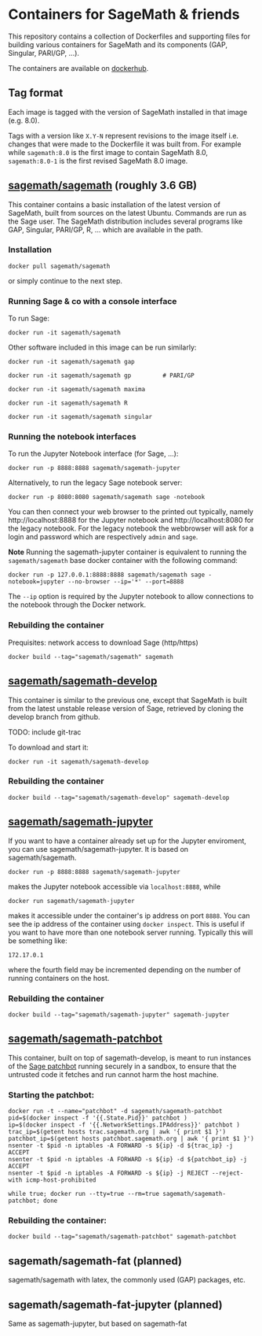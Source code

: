 # Containers for SageMath & friends

This repository contains a collection of Dockerfiles and supporting files
for building various containers for SageMath and its components (GAP,
Singular, PARI/GP, ...).

The containers are available on [dockerhub](https://hub.docker.com/u/sagemath/).

## Tag format

Each image is tagged with the version of SageMath installed in that image (e.g.
8.0).

Tags with a version like `X.Y-N` represent revisions to the image itself i.e.
changes that were made to the Dockerfile it was built from.  For example while
`sagemath:8.0` is the first image to contain SageMath 8.0, `sagemath:8.0-1` is
the first revised SageMath 8.0 image.

## [sagemath/sagemath](sagemath/Dockerfile) (roughly 3.6 GB)

This container contains a basic installation of the latest version of
SageMath, built from sources on the latest Ubuntu. Commands are run as
the Sage user. The SageMath distribution includes several programs
like GAP, Singular, PARI/GP, R, ... which are available in the path.

### Installation

    docker pull sagemath/sagemath

or simply continue to the next step.

### Running Sage & co with a console interface

To run Sage:

    docker run -it sagemath/sagemath

Other software included in this image can be run similarly:

    docker run -it sagemath/sagemath gap

    docker run -it sagemath/sagemath gp         # PARI/GP

    docker run -it sagemath/sagemath maxima

    docker run -it sagemath/sagemath R

    docker run -it sagemath/sagemath singular

### Running the notebook interfaces

To run the Jupyter Notebook interface (for Sage, ...):

    docker run -p 8888:8888 sagemath/sagemath-jupyter

Alternatively, to run the legacy Sage notebook server:

    docker run -p 8080:8080 sagemath/sagemath sage -notebook

You can then connect your web browser to the printed out typically, namely
http://localhost:8888 for the Jupyter notebook and http://localhost:8080 for
the legacy notebook. For the legacy notebook the webbrowser will ask for a
login and password which are respectively `admin` and `sage`.

**Note** Running the sagemath-jupyter container is equivalent to running the
`sagemath/sagemath` base docker container with the following command:

    docker run -p 127.0.0.1:8888:8888 sagemath/sagemath sage -notebook=jupyter --no-browser --ip='*' --port=8888

The `--ip` option is required by the Jupyter notebook to allow connections to
the notebook through the Docker network.

### Rebuilding the container

Prequisites: network access to download Sage (http/https)

    docker build --tag="sagemath/sagemath" sagemath

## [sagemath/sagemath-develop](sagemath-develop/Dockerfile)

This container is similar to the previous one, except that SageMath is built
from the latest unstable release version of Sage, retrieved by cloning the
develop branch from github.

TODO: include git-trac

To download and start it:

    docker run -it sagemath/sagemath-develop

### Rebuilding the container

    docker build --tag="sagemath/sagemath-develop" sagemath-develop

## [sagemath/sagemath-jupyter](sagemath-jupyter/Dockerfile)

If you want to have a container already set up for the Jupyter enviroment,
you can use sagemath/sagemath-jupyter. It is based on sagemath/sagemath.

    docker run -p 8888:8888 sagemath/sagemath-jupyter

makes the Jupyter notebook accessible via `localhost:8888`, while

    docker run sagemath/sagemath-jupyter

makes it accessible under the container's ip address on port `8888`. You can
see the ip address of the container using `docker inspect`. This is useful if
you want to have more than one notebook server running.  Typically this will
be something like:

    172.17.0.1

where the fourth field may be incremented depending on the number of running
containers on the host.

### Rebuilding the container

    docker build --tag="sagemath/sagemath-jupyter" sagemath-jupyter

## [sagemath/sagemath-patchbot](sagemath-patchbot/Dockerfile)

This container, built on top of sagemath-develop, is meant to run
instances of the [Sage patchbot](http://patchbot.sagemath.org/)
running securely in a sandbox, to ensure that the untrusted code it
fetches and run cannot harm the host machine.

### Starting the patchbot:

    docker run -t --name="patchbot" -d sagemath/sagemath-patchbot
    pid=$(docker inspect -f '{{.State.Pid}}' patchbot )
    ip=$(docker inspect -f '{{.NetworkSettings.IPAddress}}' patchbot )
    trac_ip=$(getent hosts trac.sagemath.org | awk '{ print $1 }')
    patchbot_ip=$(getent hosts patchbot.sagemath.org | awk '{ print $1 }')
    nsenter -t $pid -n iptables -A FORWARD -s ${ip} -d ${trac_ip} -j ACCEPT
    nsenter -t $pid -n iptables -A FORWARD -s ${ip} -d ${patchbot_ip} -j ACCEPT
    nsenter -t $pid -n iptables -A FORWARD -s ${ip} -j REJECT --reject-with icmp-host-prohibited

    while true; docker run --tty=true --rm=true sagemath/sagemath-patchbot; done

### Rebuilding the container:

    docker build --tag="sagemath/sagemath-patchbot" sagemath-patchbot

## sagemath/sagemath-fat (planned)

sagemath/sagemath with latex, the commonly used (GAP) packages, etc.

## sagemath/sagemath-fat-jupyter (planned)

Same as sagemath-jupyter, but based on sagemath-fat
